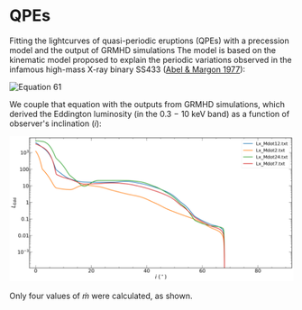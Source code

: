 # QPEs
Fitting the lightcurves of quasi-periodic eruptions (QPEs) with a precession model and the output of GRMHD simulations 
The model is based on the kinematic model proposed to explain the periodic variations observed in the infamous high-mass X-ray binary SS433 ([Abel & Margon 1977](https://ui.adsabs.harvard.edu/abs/1979Natur.279..701A)):

![Equation 61](https://latex.codecogs.com/svg.latex?E%20=%20mc^2)

We couple that equation with the outputs from GRMHD simulations, which derived the Eddington luminosity (in the 0.3 $-$ 10 keV band) as a function of observer's inclination ($i$):

![](plots/mdot_laws.png)

Only four values of $\dot{m}$ were calculated, as shown.
